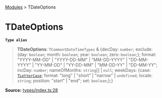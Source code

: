 [Modules](index.md) > TDateOptions

# TDateOptions

**`Type alias`**

> **TDateOptions**: `TCommontDateTimeTypes` & \{decDay: `number`; exclude: \{day: `boolean`; month: `boolean`; year: `boolean`; zero: `boolean`;}; format: "YYYY-MM-DD" \| "YYYY-DD-MM" \| "MM-DD-YYYY" \| "DD-MM-YYYY" \| "YY-MM-DD" \| "YY-DD-MM" \| "MM-DD-YY" \| "DD-MM-YY"; incDay: `number`; nameOfMonths: `string`[] \| `null`; weekDays: \{case: [`TLetterCase`](type-alias.TLetterCase.md); format: "long" \| "short" \| "narrow" \| `undefined`; locale: `string`; position: "start" \| "end"; set: `boolean`;};}

**Source:** [types/index.ts:28](https://github.com/teplostanski/tictic/blob/027bf22/src/types/index.ts#L28)
